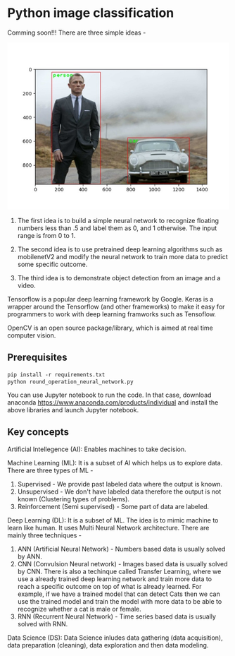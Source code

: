 # Python image classification
Comming soon!!! There are three simple ideas - 

<img src="images/output.jpg" />

1. The first idea is to build a simple neural network to recognize floating numbers less than .5 and label them as 0, and 1 otherwise. The input range is from 0 to 1.

2. The second idea is to use pretrained deep learning algorithms such as mobilenetV2 and modify the neural network to train more data to predict some specific outcome. 

3. The third idea is to demonstrate object detection from an image and a video.

Tensorflow is a popular deep learning framework by Google. Keras is a wrapper around the Tensorflow (and other frameworks) to make it easy for programmers to work with deep learning framworks such as Tensoflow.

OpenCV is an open source package/library, which is aimed at real time computer vision.

## Prerequisites

``` 
pip install -r requirements.txt 
python round_operation_neural_network.py 
```

You can use Jupyter notebook to run the code. In that case, download anaconda https://www.anaconda.com/products/individual and install the above libraries and launch Jupyter notebook.

## Key concepts
Artificial Intellegence (AI): Enables machines to take decision.

Machine Learning (ML): It is a subset of AI which helps us to explore data. There are three types of ML - 
   1. Supervised - We provide past labeled data where the output is known.
   2. Unsupervised - We don't have labeled data therefore the output is not known (Clustering types of problems).
   3. Reinforcement (Semi supervised) - Some part of data are labeled. 

Deep Learning (DL): It is a subset of ML. The idea is to mimic machine to learn like human. It uses Multi Neural Network architecture. There are mainly three  techniques - 
   1. ANN (Artificial Neural Network) - Numbers based data is usually solved by ANN.
   2. CNN (Convulsion Neural network) - Images based data is usually solved by CNN. There is also a techinque called Transfer Learning, where we use a already trained deep learning network and train more data to reach a specific outcome on top of what is already learned. For example, if we have a trained model that can detect Cats then we can use the trained model and train the model with more data to be able to recognize whether a cat is male or female.
   3. RNN (Recurrent Neural Network) - Time series based data is usually solved with RNN.

Data Science (DS): Data Science inludes data gathering (data acquisition), data preparation (cleaning), data exploration and then data modeling.


